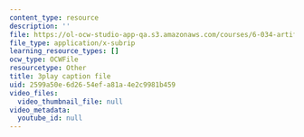 ```yaml
---
content_type: resource
description: ''
file: https://ol-ocw-studio-app-qa.s3.amazonaws.com/courses/6-034-artificial-intelligence-fall-2010/2599a50e6d2654efa81a4e2c9981b459_ZZmzMJB-tow.srt
file_type: application/x-subrip
learning_resource_types: []
ocw_type: OCWFile
resourcetype: Other
title: 3play caption file
uid: 2599a50e-6d26-54ef-a81a-4e2c9981b459
video_files:
  video_thumbnail_file: null
video_metadata:
  youtube_id: null
---
```

